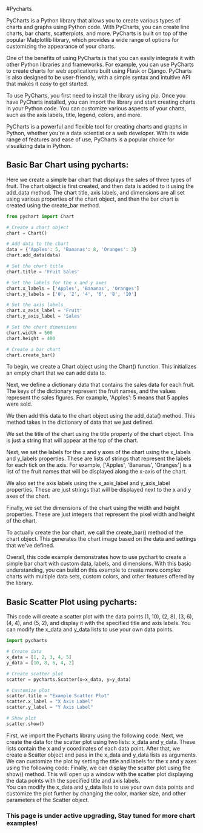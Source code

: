 #Pycharts


PyCharts is a Python library that allows you to create various types of charts and graphs using Python code. With PyCharts, you can create line charts, bar charts, scatterplots, and more. PyCharts is built on top of the popular Matplotlib library, which provides a wide range of options for customizing the appearance of your charts.

One of the benefits of using PyCharts is that you can easily integrate it with other Python libraries and frameworks. For example, you can use PyCharts to create charts for web applications built using Flask or Django. PyCharts is also designed to be user-friendly, with a simple syntax and intuitive API that makes it easy to get started.

To use PyCharts, you first need to install the library using pip. Once you have PyCharts installed, you can import the library and start creating charts in your Python code. You can customize various aspects of your charts, such as the axis labels, title, legend, colors, and more.

PyCharts is a powerful and flexible tool for creating charts and graphs in Python, whether you're a data scientist or a web developer. With its wide range of features and ease of use, PyCharts is a popular choice for visualizing data in Python.


## Basic Bar Chart using pycharts:
Here we create a simple bar chart that displays the sales of three types of fruit. The chart object is first created, and then data is added to it using the add_data method. The chart title, axis labels, and dimensions are all set using various properties of the chart object, and then the bar chart is created using the create_bar method.


``` python
from pychart import Chart

# Create a chart object
chart = Chart()

# Add data to the chart
data = {'Apples': 5, 'Bananas': 8, 'Oranges': 3}
chart.add_data(data)

# Set the chart title
chart.title = 'Fruit Sales'

# Set the labels for the x and y axes
chart.x_labels = ['Apples', 'Bananas', 'Oranges']
chart.y_labels = ['0', '2', '4', '6', '8', '10']

# Set the axis labels
chart.x_axis_label = 'Fruit'
chart.y_axis_label = 'Sales'

# Set the chart dimensions
chart.width = 500
chart.height = 400

# Create a bar chart
chart.create_bar()

```

  To begin, we create a Chart object using the Chart() function. This initializes an empty chart that we can add data to.

  Next, we define a dictionary data that contains the sales data for each fruit. The keys of the dictionary represent the fruit names, and the values represent the sales figures. For example, 'Apples': 5 means that 5 apples were sold.

  We then add this data to the chart object using the add_data() method. This method takes in the dictionary of data that we just defined.

  We set the title of the chart using the title property of the chart object. This is just a string that will appear at the top of the chart.

  Next, we set the labels for the x and y axes of the chart using the x_labels and y_labels properties. These are lists of strings that represent the labels for each tick on the axis. For example, ['Apples', 'Bananas', 'Oranges'] is a list of the fruit names that will be displayed along the x-axis of the chart.

  We also set the axis labels using the x_axis_label and y_axis_label properties. These are just strings that will be displayed next to the x and y axes of the chart.

  Finally, we set the dimensions of the chart using the width and height properties. These are just integers that represent the pixel width and height of the chart.

  To actually create the bar chart, we call the create_bar() method of the chart object. This generates the chart image based on the data and settings that we've defined.

  Overall, this code example demonstrates how to use pychart to create a simple bar chart with custom data, labels, and dimensions. With this basic understanding, you can build on this example to create more complex charts with multiple data sets, custom colors, and other features offered by the library.


## Basic Scatter Plot using pycharts:
This code will create a scatter plot with the data points (1, 10), (2, 8), (3, 6), (4, 4), and (5, 2), and display it with the specified title and axis labels. You can modify the x_data and y_data lists to use your own data points.


``` python
import pycharts

# Create data
x_data = [1, 2, 3, 4, 5]
y_data = [10, 8, 6, 4, 2]

# Create scatter plot
scatter = pycharts.Scatter(x=x_data, y=y_data)

# Customize plot
scatter.title = "Example Scatter Plot"
scatter.x_label = "X Axis Label"
scatter.y_label = "Y Axis Label"

# Show plot
scatter.show()

```

First, we import the Pycharts library using the following code:
Next, we create the data for the scatter plot using two lists: x_data and y_data. These lists contain the x and y coordinates of each data point.
After that, we create a Scatter object and pass in the x_data and y_data lists as arguments.
We can customize the plot by setting the title and labels for the x and y axes using the following code:
Finally, we can display the scatter plot using the show() method.
This will open up a window with the scatter plot displaying the data points with the specified title and axis labels.\
You can modify the x_data and y_data lists to use your own data points and customize the plot further by changing the color, marker size, and other parameters of the Scatter object.



### This page is under active upgrading, Stay tuned for more chart examples!
